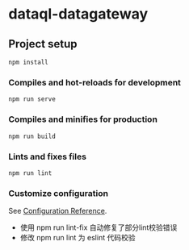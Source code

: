 # dataql-datagateway

## Project setup
```
npm install
```

### Compiles and hot-reloads for development
```
npm run serve
```

### Compiles and minifies for production
```
npm run build
```

### Lints and fixes files
```
npm run lint
```

### Customize configuration
See [Configuration Reference](https://cli.vuejs.org/config/).

- 使用 npm run lint-fix 自动修复了部分lint校验错误
- 修改 npm run lint 为 eslint 代码校验